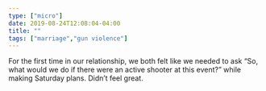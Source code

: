```yaml
---
type: ["micro"]
date: 2019-08-24T12:08:04-04:00
title: ""
tags: ["marriage","gun violence"]
---
```

For the first time in our relationship, we both felt like we needed to ask “So, what would we do if there were an active shooter at this event?” while making Saturday plans. Didn’t feel great.
